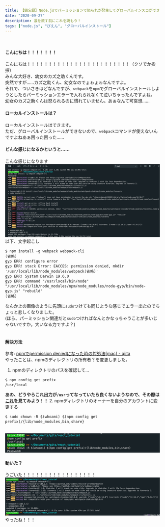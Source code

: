 ```yaml
---
title: 【備忘録】Node.jsでパーミッションで怒られが発生してグローバルインスコができなくなったときに読むもの
date: "2020-09-27"
description: 涙を流す前にこれを読もう！
tags: ["node.js", "ぴえん", "グローバルインストール"]
---
```

​
​
#### こんにちは！！！！！！！
こんにちは！！！！！！！！！！！！！！！！！！！！！！！！（クソでか挨拶）  
みんな大好き、幼女のカズ之助くんです。  
突然ですが……カズ之助くん、幼女なのでょゎょゎなんですよ。  
それで、ついさきほどなんですが、`webpack`を`npm`でグローバルインストールしようとしたらパーミッションエラーで入れられなくて泣いちゃったんですよね。  
幼女のカズ之助くんは怒られるのに慣れていません。あぁなんて可哀想……
​
#### ローカルインストールは？
ローカルインストールはできます。  
ただ、グローバルインストールができないので、`webpack`コマンドが使えないんですよねあぁ困った困った……
​
#### どんな感じになるかというと……
こんな感じになります
![](2020-09-27-01-32-59.png)
以下、文字起こし
```shell
$ npm install -g webpack webpack-cli
(省略)
gyp ERR! configure error
gyp ERR! stack Error: EACCES: permission denied, mkdir '/usr/local/lib/node_modules/webpack(省略)'
gyp ERR! System Darwin 19.6.0
gyp ERR! command "/usr/local/bin/node" "/usr/local/lib/node_modules/npm/node_modules/node-gyp/bin/node-gyp.js" "rebuild"
(省略)
```
なんか上の画像のように先頭に`sudo`つけても同じような感じでエラー出たのでちょっと悲しくなりました。  
(ほら、パーミッション関連だと`sudo`つければなんとかなっちゃうことが多いじゃないですか。大いなる力ですよ？)  
​
#### 解決方法
参考: [npmでpermission deniedになった時の対処法[mac] - qiita](https://qiita.com/okohs/items/ced3c3de30af1035242d)  
​
やったことは、npmのディレクトリの所有者？を変更しました。  
1. npmのディレクトリのパスを確認して…
  ```shell
  $ npm config get prefix
  /usr/local
  ```
  <i class="fas fa-exclamation-triangle"></i>
  **あの、どうやらこれ出力が`/usr`ってなっていたら良くないようなので、その際は[これ](https://qiita.com/okohs/items/ced3c3de30af1035242d#%E5%AF%BE%E7%AD%962npm%E3%81%AE%E3%83%87%E3%83%95%E3%82%A9%E3%83%AB%E3%83%88%E3%83%87%E3%82%A3%E3%83%AC%E3%82%AF%E3%83%88%E3%83%AA%E3%82%92%E5%88%A5%E3%81%AE%E3%83%87%E3%82%A3%E3%83%AC%E3%82%AF%E3%83%88%E3%83%AA%E3%81%AB%E5%A4%89%E6%9B%B4%E3%81%99%E3%82%8B)を見てみよう！！**
2. npmディレクトリのオーナーを自分のアカウントに変更する
   ```shell
   $ sudo chown -R $(whoami) $(npm config get prefix)/{lib/node_modules,bin,share}
   ```
​
![](2020-09-27-01-33-58.png)
#### 動いた？
うごいた！！！！！！！！！！！！！！！！！
![](2020-09-27-01-34-13.png)
やったね！！！
